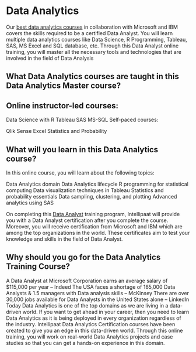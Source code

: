 # Data Analytics

Our [best data analytics courses](https://intellipaat.com/data-analytics-master-training-course/) in collaboration with Microsoft and IBM covers the skills required to be a certified Data Analyst. You will learn multiple data analytics courses like Data Science, R Programming, Tableau, SAS, MS Excel and SQL database, etc. Through this Data Analyst online training, you will master all the necessary tools and technologies that are involved in the field of Data Analysis

## What Data Analytics courses are taught in this Data Analytics Master course?

## Online instructor-led courses:

Data Science with R
Tableau
SAS
MS-SQL
Self-paced courses:

Qlik Sense
Excel
Statistics and Probability

## What will you learn in this Data Analytics course?
In this online course, you will learn about the following topics:

Data Analytics domain
Data Analytics lifecycle
R programming for statistical computing
Data visualization techniques in Tableau
Statistics and probability essentials
Data sampling, clustering, and plotting
Advanced analytics using SAS

On completing this [Data Analyst](https://intellipaat.com/blog/what-is-data-analytics/) training program, Intellipaat will provide you with a Data Analyst certification after you complete the course. Moreover, you will receive certification from Microsoft and IBM which are among the top organizations in the world. These certificates aim to test your knowledge and skills in the field of Data Analyst.

## Why should you go for the Data Analytics Training Course?

A Data Analyst at Microsoft Corporation earns an average salary of $115,000 per year – Indeed
The USA faces a shortage of 165,000 Data Analysts & 1.5 managers with Data analysis skills – McKinsey
There are over 30,000 jobs available for Data Analysts in the United States alone – LinkedIn
Today Data Analytics is one of the top domains as we are living in a data-driven world. If you want to get ahead in your career, then you need to learn Data Analytics as it is being deployed in every organization regardless of the industry. Intellipaat Data Analytics Certification courses have been created to give you an edge in this data-driven world. Through this online training, you will work on real-world Data Analytics projects and case studies so that you can get a hands-on experience in this domain.
